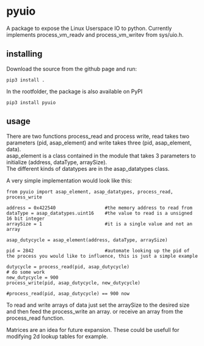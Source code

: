 # pyuio
A package to expose the Linux Userspace IO to python. Currently implements process_vm_readv and process_vm_writev from sys/uio.h.

## installing

Download the source from the github page and run: 
```
pip3 install .
```
In the rootfolder, the package is also available on PyPI
```
pip3 install pyuio
```

## usage

There are two functions process_read and process write, read takes two parameters (pid, asap_element) and write takes three (pid, asap_element, data).\
asap_element is a class contained in the module that takes 3 parameters to initialize (address, dataType, arraySize).\
The different kinds of datatypes are in the asap_datatypes class.

A very simple implementation would look like this:

```
from pyuio import asap_element, asap_datatypes, process_read, process_write

address = 0x422540                  #the memory address to read from
dataType = asap_datatypes.uint16    #the value to read is a unsigned 16 bit integer
arraySize = 1                       #it is a single value and not an array

asap_dutycycle = asap_element(address, dataType, arraySize)

pid = 2842                          #automate looking up the pid of the process you would like to influence, this is just a simple example

dutycycle = process_read(pid, asap_dutycycle)
# do some work
new_dutycycle = 900
process_write(pid, asap_dutycycle, new_dutycycle)

#process_read(pid, asap_dutycycle) == 900 now
```

To read and write arrays of data just set the arraySize to the desired size and then feed the process_write an array. or receive an array from the process_read function.

Matrices are an idea for future expansion. These could be usefull for modifying 2d lookup tables for example.